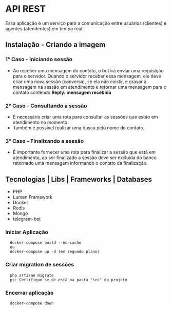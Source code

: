 # API REST

Essa aplicação é um serviço para a comunicação entre usuários (clientes) e agentes (atendentes) em tempo real.

## Instalação - Criando a imagem
### 1° Caso - Iniciando sessão
+ Ao receber uma mensagem do contato, o bot irá enviar uma requisição para o servidor. Quando o servidor receber essa mensagem, ele deve criar uma nova sessão (conversa), se ela não existir, e gravar a mensagem na sessão em atendimento e retornar uma mensagem para o contato contendo <strong>Reply: mensagem recebida</strong>

### 2° Caso - Consultando a sessão
+ É necessário criar uma rota para consultar as sessões que estão em atendimento no momento.
+ Também é possível realizar uma busca pelo nome do contato.

### 3° Caso - Finalizando a sessão
+ É importante fornecer uma rota para finalizar a sessão que está em atendimento, ao ser finalizado a sessão deve ser excluída do banco retornado uma mensagem informando o contato da finalização.

## Tecnologias | Libs | Frameworks | Databases
+ PHP
+ Lumen Framework
+ Docker
+ Redis
+ Mongo
+ telegram-bot
### Iniciar Aplicação
```
  docker-compose build --no-cache
  ou
  docker-compose up -d (em segundo plano)
```

### Criar migration de sessões
```
  php artisan migrate
  ps: Certifique-se de está na pasta "src" do projeto
```

### Encerrar aplicação
```
  docker-compose down
```
